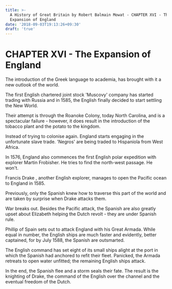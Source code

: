 ```yaml
---
title: >-
  A History of Great Britain by Robert Balmain Mowat - CHAPTER XVI - The
  Expansion of England
date: '2018-09-03T19:13:26+09:30'
draft: 'true'
---
```

# CHAPTER XVI - The Expansion of England

The introduction of the Greek language to academia, has brought with it a new outlook of the world.

The first English chartered joint stock 'Muscovy' company has started trading with Russia and in 1585, the English finally decided to start settling the New World.

Their attempt is through the Roanoke Colony, today North Carolina, and is a spectacular failure - however, it does result in the introduction of the tobacco plant and the potato to the kingdom.

Instead of trying to colonise again. England starts engaging in the unfortunate slave trade. 'Negros' are being traded to Hispaniola from West Africa.

In 1576, England also commences the first English polar expedition with explorer Martin Frobisher. He tries to find the north-west passage. He won't.

Francis Drake , another English explorer, manages to open the Pacific ocean to England in 1585.

Previously, only the Spanish knew how to traverse this part of the world and are taken by surprise when Drake attacks them. 

War breaks out. Besides the Pacific attack, the Spanish are also greatly upset about Elizabeth helping the Dutch revolt - they are under Spanish rule.

Phillip of Spain sets out to attack England with his Great Armada. While equal in number, the English ships are much faster and evidently, better captained, for by July 1588, the Spanish are outsmarted.

The English command has set eight of its small ships alight at the port in which the Spanish had anchored to refit their fleet. Panicked, the Armada retreats to open water unfitted; the remaining English ships attack.

In the end, the Spanish flee and a storm seals their fate. The result is the knighting of Drake, the command of the English over the channel and the eventual freedom of the Dutch.
